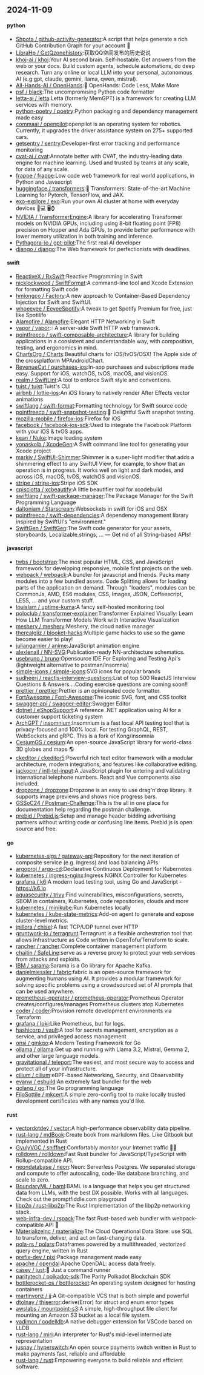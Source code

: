 ## 2024-11-09

#### python
* [Shpota / github-activity-generator](https://github.com/Shpota/github-activity-generator):A script that helps generate a rich GitHub Contribution Graph for your account 🤖
* [LibraHp / GetQzonehistory](https://github.com/LibraHp/GetQzonehistory):获取QQ空间发布的历史说说
* [khoj-ai / khoj](https://github.com/khoj-ai/khoj):Your AI second brain. Self-hostable. Get answers from the web or your docs. Build custom agents, schedule automations, do deep research. Turn any online or local LLM into your personal, autonomous AI (e.g gpt, claude, gemini, llama, qwen, mistral).
* [All-Hands-AI / OpenHands](https://github.com/All-Hands-AI/OpenHands):🙌 OpenHands: Code Less, Make More
* [psf / black](https://github.com/psf/black):The uncompromising Python code formatter
* [letta-ai / letta](https://github.com/letta-ai/letta):Letta (formerly MemGPT) is a framework for creating LLM services with memory.
* [python-poetry / poetry](https://github.com/python-poetry/poetry):Python packaging and dependency management made easy
* [commaai / openpilot](https://github.com/commaai/openpilot):openpilot is an operating system for robotics. Currently, it upgrades the driver assistance system on 275+ supported cars.
* [getsentry / sentry](https://github.com/getsentry/sentry):Developer-first error tracking and performance monitoring
* [cvat-ai / cvat](https://github.com/cvat-ai/cvat):Annotate better with CVAT, the industry-leading data engine for machine learning. Used and trusted by teams at any scale, for data of any scale.
* [frappe / frappe](https://github.com/frappe/frappe):Low code web framework for real world applications, in Python and Javascript
* [huggingface / transformers](https://github.com/huggingface/transformers):🤗 Transformers: State-of-the-art Machine Learning for Pytorch, TensorFlow, and JAX.
* [exo-explore / exo](https://github.com/exo-explore/exo):Run your own AI cluster at home with everyday devices 📱💻 🖥️⌚
* [NVIDIA / TransformerEngine](https://github.com/NVIDIA/TransformerEngine):A library for accelerating Transformer models on NVIDIA GPUs, including using 8-bit floating point (FP8) precision on Hopper and Ada GPUs, to provide better performance with lower memory utilization in both training and inference.
* [Pythagora-io / gpt-pilot](https://github.com/Pythagora-io/gpt-pilot):The first real AI developer
* [django / django](https://github.com/django/django):The Web framework for perfectionists with deadlines.

#### swift
* [ReactiveX / RxSwift](https://github.com/ReactiveX/RxSwift):Reactive Programming in Swift
* [nicklockwood / SwiftFormat](https://github.com/nicklockwood/SwiftFormat):A command-line tool and Xcode Extension for formatting Swift code
* [hmlongco / Factory](https://github.com/hmlongco/Factory):A new approach to Container-Based Dependency Injection for Swift and SwiftUI.
* [whoeevee / EeveeSpotify](https://github.com/whoeevee/EeveeSpotify):A tweak to get Spotify Premium for free, just like Spotilife
* [Alamofire / Alamofire](https://github.com/Alamofire/Alamofire):Elegant HTTP Networking in Swift
* [vapor / vapor](https://github.com/vapor/vapor):💧 A server-side Swift HTTP web framework.
* [pointfreeco / swift-composable-architecture](https://github.com/pointfreeco/swift-composable-architecture):A library for building applications in a consistent and understandable way, with composition, testing, and ergonomics in mind.
* [ChartsOrg / Charts](https://github.com/ChartsOrg/Charts):Beautiful charts for iOS/tvOS/OSX! The Apple side of the crossplatform MPAndroidChart.
* [RevenueCat / purchases-ios](https://github.com/RevenueCat/purchases-ios):In-app purchases and subscriptions made easy. Support for iOS, watchOS, tvOS, macOS, and visionOS.
* [realm / SwiftLint](https://github.com/realm/SwiftLint):A tool to enforce Swift style and conventions.
* [tuist / tuist](https://github.com/tuist/tuist):Tuist's CLI
* [airbnb / lottie-ios](https://github.com/airbnb/lottie-ios):An iOS library to natively render After Effects vector animations
* [swiftlang / swift-format](https://github.com/swiftlang/swift-format):Formatting technology for Swift source code
* [pointfreeco / swift-snapshot-testing](https://github.com/pointfreeco/swift-snapshot-testing):📸 Delightful Swift snapshot testing.
* [mozilla-mobile / firefox-ios](https://github.com/mozilla-mobile/firefox-ios):Firefox for iOS
* [facebook / facebook-ios-sdk](https://github.com/facebook/facebook-ios-sdk):Used to integrate the Facebook Platform with your iOS & tvOS apps.
* [kean / Nuke](https://github.com/kean/Nuke):Image loading system
* [yonaskolb / XcodeGen](https://github.com/yonaskolb/XcodeGen):A Swift command line tool for generating your Xcode project
* [markiv / SwiftUI-Shimmer](https://github.com/markiv/SwiftUI-Shimmer):Shimmer is a super-light modifier that adds a shimmering effect to any SwiftUI View, for example, to show that an operation is in progress. It works well on light and dark modes, and across iOS, macOS, tvOS, watchOS and visionOS.
* [stripe / stripe-ios](https://github.com/stripe/stripe-ios):Stripe iOS SDK
* [cpisciotta / xcbeautify](https://github.com/cpisciotta/xcbeautify):A little beautifier tool for xcodebuild
* [swiftlang / swift-package-manager](https://github.com/swiftlang/swift-package-manager):The Package Manager for the Swift Programming Language
* [daltoniam / Starscream](https://github.com/daltoniam/Starscream):Websockets in swift for iOS and OSX
* [pointfreeco / swift-dependencies](https://github.com/pointfreeco/swift-dependencies):A dependency management library inspired by SwiftUI's "environment."
* [SwiftGen / SwiftGen](https://github.com/SwiftGen/SwiftGen):The Swift code generator for your assets, storyboards, Localizable.strings, … — Get rid of all String-based APIs!

#### javascript
* [twbs / bootstrap](https://github.com/twbs/bootstrap):The most popular HTML, CSS, and JavaScript framework for developing responsive, mobile first projects on the web.
* [webpack / webpack](https://github.com/webpack/webpack):A bundler for javascript and friends. Packs many modules into a few bundled assets. Code Splitting allows for loading parts of the application on demand. Through "loaders", modules can be CommonJs, AMD, ES6 modules, CSS, Images, JSON, Coffeescript, LESS, ... and your custom stuff.
* [louislam / uptime-kuma](https://github.com/louislam/uptime-kuma):A fancy self-hosted monitoring tool
* [poloclub / transformer-explainer](https://github.com/poloclub/transformer-explainer):Transformer Explained Visually: Learn How LLM Transformer Models Work with Interactive Visualization
* [meshery / meshery](https://github.com/meshery/meshery):Meshery, the cloud native manager
* [therealgliz / blooket-hacks](https://github.com/therealgliz/blooket-hacks):Multiple game hacks to use so the game become easier to play!
* [juliangarnier / anime](https://github.com/juliangarnier/anime):JavaScript animation engine
* [alexlenail / NN-SVG](https://github.com/alexlenail/NN-SVG):Publication-ready NN-architecture schematics.
* [usebruno / bruno](https://github.com/usebruno/bruno):Opensource IDE For Exploring and Testing Api's (lightweight alternative to postman/insomnia)
* [simple-icons / simple-icons](https://github.com/simple-icons/simple-icons):SVG icons for popular brands
* [sudheerj / reactjs-interview-questions](https://github.com/sudheerj/reactjs-interview-questions):List of top 500 ReactJS Interview Questions & Answers....Coding exercise questions are coming soon!!
* [prettier / prettier](https://github.com/prettier/prettier):Prettier is an opinionated code formatter.
* [FortAwesome / Font-Awesome](https://github.com/FortAwesome/Font-Awesome):The iconic SVG, font, and CSS toolkit
* [swagger-api / swagger-editor](https://github.com/swagger-api/swagger-editor):Swagger Editor
* [dotnet / eShopSupport](https://github.com/dotnet/eShopSupport):A reference .NET application using AI for a customer support ticketing system
* [ArchGPT / insomnium](https://github.com/ArchGPT/insomnium):Insomnium is a fast local API testing tool that is privacy-focused and 100% local. For testing GraphQL, REST, WebSockets and gRPC. This is a fork of Kong/insomnia
* [CesiumGS / cesium](https://github.com/CesiumGS/cesium):An open-source JavaScript library for world-class 3D globes and maps 🌎
* [ckeditor / ckeditor5](https://github.com/ckeditor/ckeditor5):Powerful rich text editor framework with a modular architecture, modern integrations, and features like collaborative editing.
* [jackocnr / intl-tel-input](https://github.com/jackocnr/intl-tel-input):A JavaScript plugin for entering and validating international telephone numbers. React and Vue components also included.
* [dropzone / dropzone](https://github.com/dropzone/dropzone):Dropzone is an easy to use drag'n'drop library. It supports image previews and shows nice progress bars.
* [GSSoC24 / Postman-Challenge](https://github.com/GSSoC24/Postman-Challenge):This is the all in one place for documentation help regarding the postman challenge.
* [prebid / Prebid.js](https://github.com/prebid/Prebid.js):Setup and manage header bidding advertising partners without writing code or confusing line items. Prebid.js is open source and free.

#### go
* [kubernetes-sigs / gateway-api](https://github.com/kubernetes-sigs/gateway-api):Repository for the next iteration of composite service (e.g. Ingress) and load balancing APIs.
* [argoproj / argo-cd](https://github.com/argoproj/argo-cd):Declarative Continuous Deployment for Kubernetes
* [kubernetes / ingress-nginx](https://github.com/kubernetes/ingress-nginx):Ingress NGINX Controller for Kubernetes
* [grafana / k6](https://github.com/grafana/k6):A modern load testing tool, using Go and JavaScript - https://k6.io
* [aquasecurity / trivy](https://github.com/aquasecurity/trivy):Find vulnerabilities, misconfigurations, secrets, SBOM in containers, Kubernetes, code repositories, clouds and more
* [kubernetes / minikube](https://github.com/kubernetes/minikube):Run Kubernetes locally
* [kubernetes / kube-state-metrics](https://github.com/kubernetes/kube-state-metrics):Add-on agent to generate and expose cluster-level metrics.
* [jpillora / chisel](https://github.com/jpillora/chisel):A fast TCP/UDP tunnel over HTTP
* [gruntwork-io / terragrunt](https://github.com/gruntwork-io/terragrunt):Terragrunt is a flexible orchestration tool that allows Infrastructure as Code written in OpenTofu/Terraform to scale.
* [rancher / rancher](https://github.com/rancher/rancher):Complete container management platform
* [chaitin / SafeLine](https://github.com/chaitin/SafeLine):serve as a reverse proxy to protect your web services from attacks and exploits.
* [IBM / sarama](https://github.com/IBM/sarama):Sarama is a Go library for Apache Kafka.
* [danielmiessler / fabric](https://github.com/danielmiessler/fabric):fabric is an open-source framework for augmenting humans using AI. It provides a modular framework for solving specific problems using a crowdsourced set of AI prompts that can be used anywhere.
* [prometheus-operator / prometheus-operator](https://github.com/prometheus-operator/prometheus-operator):Prometheus Operator creates/configures/manages Prometheus clusters atop Kubernetes
* [coder / coder](https://github.com/coder/coder):Provision remote development environments via Terraform
* [grafana / loki](https://github.com/grafana/loki):Like Prometheus, but for logs.
* [hashicorp / vault](https://github.com/hashicorp/vault):A tool for secrets management, encryption as a service, and privileged access management
* [onsi / ginkgo](https://github.com/onsi/ginkgo):A Modern Testing Framework for Go
* [ollama / ollama](https://github.com/ollama/ollama):Get up and running with Llama 3.2, Mistral, Gemma 2, and other large language models.
* [gravitational / teleport](https://github.com/gravitational/teleport):The easiest, and most secure way to access and protect all of your infrastructure.
* [cilium / cilium](https://github.com/cilium/cilium):eBPF-based Networking, Security, and Observability
* [evanw / esbuild](https://github.com/evanw/esbuild):An extremely fast bundler for the web
* [golang / go](https://github.com/golang/go):The Go programming language
* [FiloSottile / mkcert](https://github.com/FiloSottile/mkcert):A simple zero-config tool to make locally trusted development certificates with any names you'd like.

#### rust
* [vectordotdev / vector](https://github.com/vectordotdev/vector):A high-performance observability data pipeline.
* [rust-lang / mdBook](https://github.com/rust-lang/mdBook):Create book from markdown files. Like Gitbook but implemented in Rust
* [GyulyVGC / sniffnet](https://github.com/GyulyVGC/sniffnet):Comfortably monitor your Internet traffic 🕵️‍♂️
* [rolldown / rolldown](https://github.com/rolldown/rolldown):Fast Rust bundler for JavaScript/TypeScript with Rollup-compatible API.
* [neondatabase / neon](https://github.com/neondatabase/neon):Neon: Serverless Postgres. We separated storage and compute to offer autoscaling, code-like database branching, and scale to zero.
* [BoundaryML / baml](https://github.com/BoundaryML/baml):BAML is a language that helps you get structured data from LLMs, with the best DX possible. Works with all languages. Check out the promptfiddle.com playground
* [libp2p / rust-libp2p](https://github.com/libp2p/rust-libp2p):The Rust Implementation of the libp2p networking stack.
* [web-infra-dev / rspack](https://github.com/web-infra-dev/rspack):The fast Rust-based web bundler with webpack-compatible API 🦀️
* [MaterializeInc / materialize](https://github.com/MaterializeInc/materialize):The Cloud Operational Data Store: use SQL to transform, deliver, and act on fast-changing data.
* [pola-rs / polars](https://github.com/pola-rs/polars):Dataframes powered by a multithreaded, vectorized query engine, written in Rust
* [prefix-dev / pixi](https://github.com/prefix-dev/pixi):Package management made easy
* [apache / opendal](https://github.com/apache/opendal):Apache OpenDAL: access data freely.
* [casey / just](https://github.com/casey/just):🤖 Just a command runner
* [paritytech / polkadot-sdk](https://github.com/paritytech/polkadot-sdk):The Parity Polkadot Blockchain SDK
* [bottlerocket-os / bottlerocket](https://github.com/bottlerocket-os/bottlerocket):An operating system designed for hosting containers
* [martinvonz / jj](https://github.com/martinvonz/jj):A Git-compatible VCS that is both simple and powerful
* [dtolnay / thiserror](https://github.com/dtolnay/thiserror):derive(Error) for struct and enum error types
* [awslabs / mountpoint-s3](https://github.com/awslabs/mountpoint-s3):A simple, high-throughput file client for mounting an Amazon S3 bucket as a local file system.
* [vadimcn / codelldb](https://github.com/vadimcn/codelldb):A native debugger extension for VSCode based on LLDB
* [rust-lang / miri](https://github.com/rust-lang/miri):An interpreter for Rust's mid-level intermediate representation
* [juspay / hyperswitch](https://github.com/juspay/hyperswitch):An open source payments switch written in Rust to make payments fast, reliable and affordable
* [rust-lang / rust](https://github.com/rust-lang/rust):Empowering everyone to build reliable and efficient software.
